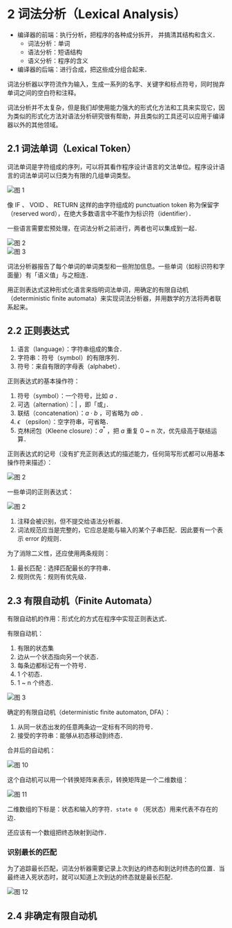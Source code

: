 # 2 词法分析（Lexical Analysis）

- 编译器的前端：执行分析，把程序的各种成分拆开， 并搞清其结构和含义．
  - 词法分析：单词
  - 语法分析：短语结构
  - 语义分析：程序的含义
- 编译器的后端：进行合成，把这些成分组合起来．

词法分析器以字符流作为输入，生成一系列的名字、关键字和标点符号，同时抛弃单词之间的空白符和注释。

词法分析并不太复杂，但是我们却使用能力强大的形式化方法和工具来实现它，因为类似的形式化方法对语法分析研究很有帮助，并且类似的工具还可以应用于编译器以外的其他领域。

## 2.1 词法单词（Lexical Token）

词法单词是字符组成的序列，可以将其看作程序设计语言的文法单位。程序设计语言的词法单词可以归类为有限的几组单词类型。

![图 1](/.media/a3010ded714f5c739ce3e10dfa6d934648edb04cf8a9081058fe49817b2fb8e2.png)

像 IF 、 VOID 、 RETURN 这样的由字符组成的 punctuation token 称为保留字（reserved word），在绝大多数语言中不能作为标识符（identifier）．

一些语言需要宏预处理，在词法分析之前进行，两者也可以集成到一起．

![图 2](/.media/112490c7e487e4fb8516efb1c34adeb6f0c46b166e863a65ff64ed64db078b8c.png)  
![图 3](/.media/360d7119a07cc245d7a5474a285a9cf6210a667d37e1c663dd8ba04101ce73c4.png)

词法分析器报告了每个单词的单词类型和一些附加信息。一些单词（如标识符和字面量）有「语义值」与之相连．

用正则表达式这种形式化语言来指明词法单词，用确定的有限自动机（deterministic finite automata）来实现词法分析器，并用数学的方法将两者联系起来。

## 2.2 正则表达式

1. 语言（language）：字符串组成的集合．
2. 字符串：符号（symbol）的有限序列．
3. 符号：来自有限的字母表（alphabet）．

正则表达式的基本操作符：

1. 符号（symbol）：一个符号，比如 $a$ ．
2. 可选（alternation）：$|$ ，即「或」．
3. 联结（concatenation）：$a \cdot b$ ，可省略为 $ab$ ．
4. $\epsilon$ （epsilon）：空字符串，可省略．
5. 克林闭包（Kleene closure）：$a^{*}$ ，把 $a$ 重复 0 ~ n 次，优先级高于联结运算．

正则表达式的记号（没有扩充正则表达式的描述能力，任何简写形式都可以用基本操作符来描述）：

![图 2](/.media/cf90dafb0245fdcaa19582dc0108fbac550866fbb93a3da2a958167059cc627c.png)

一些单词的正则表达式：

![图 2](/.media/24e3a68cce98d59cb535818b0ec7f35678a1dc9881d85aa028518abc9894e9a7.png)

1. 注释会被识别，但不提交给语法分析器．
2. 词法规范应当是完整的，它应总是能与输入的某个子串匹配．因此要有一个表示 error 的规则．

为了消除二义性，还应使用两条规则：

1. 最长匹配：选择匹配最长的字符串．
2. 规则优先：规则有优先级．

## 2.3 有限自动机（Finite Automata）

有限自动机的作用：形式化的方式在程序中实现正则表达式．

有限自动机：

1. 有限的状态集
2. 边从一个状态指向另一个状态．
3. 每条边都标记有一个符号．
4. 1 个初态．
5. 1 ~ n 个终态．

![图 3](/.media/67e8dd14913b0a03d9ce559ab2c1163ac53b13b4382745736aac0971cedf5856.png)

确定的有限自动机（deterministic finite automaton, DFA）：

1. 从同一状态出发的任意两条边一定标有不同的符号．
2. 接受的字符串：能够从初态移动到终态．

合并后的自动机：

![图 10](/.media/77504aceddea0b7524775bc9e38ff562f30bef3cf1cf0498a353c988d74d23fa.png)

这个自动机可以用一个转换矩阵来表示，转换矩阵是一个二维数组：

![图 11](/.media/4388ba4abe48851e87b57a01c04824684bef5e7dcb83478ad53eaef413458671.png)

二维数组的下标是：状态和输入的字符．`state 0` （死状态）用来代表不存在的边．

还应该有一个数组把终态映射到动作．

### 识别最长的匹配

为了追踪最长匹配，词法分析器需要记录上次到达的终态和到达时终态的位置．当最终进入死状态时，就可以知道上次到达的终态就是最长匹配．

![图 12](/.media/acd7efd0b15eee1d24f391a35d44011e74b3fbc24f9385b5268ab6a5dbc8a1f1.png)

## 2.4 非确定有限自动机
